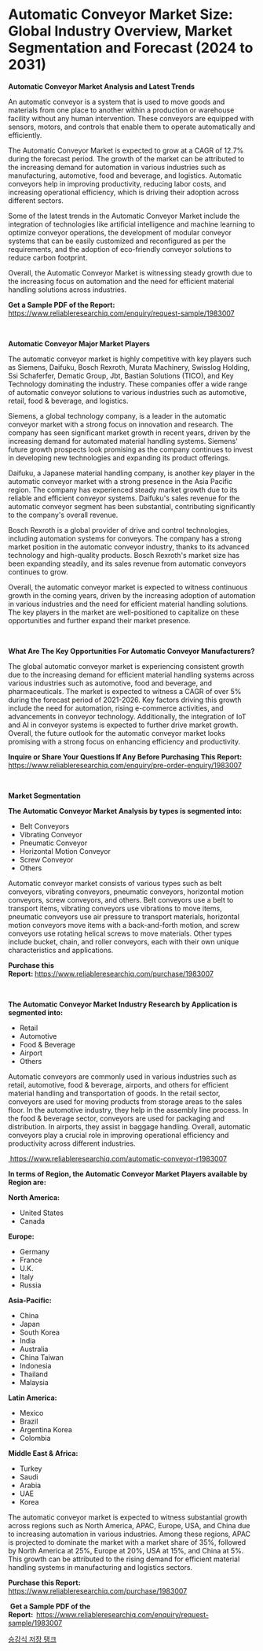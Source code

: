 <p><h1>Automatic Conveyor Market Size: Global Industry Overview, Market Segmentation and Forecast (2024 to 2031)</h1></p><p><strong>Automatic Conveyor Market Analysis and Latest Trends</strong></p>
<p><p>An automatic conveyor is a system that is used to move goods and materials from one place to another within a production or warehouse facility without any human intervention. These conveyors are equipped with sensors, motors, and controls that enable them to operate automatically and efficiently.</p><p>The Automatic Conveyor Market is expected to grow at a CAGR of 12.7% during the forecast period. The growth of the market can be attributed to the increasing demand for automation in various industries such as manufacturing, automotive, food and beverage, and logistics. Automatic conveyors help in improving productivity, reducing labor costs, and increasing operational efficiency, which is driving their adoption across different sectors.</p><p>Some of the latest trends in the Automatic Conveyor Market include the integration of technologies like artificial intelligence and machine learning to optimize conveyor operations, the development of modular conveyor systems that can be easily customized and reconfigured as per the requirements, and the adoption of eco-friendly conveyor solutions to reduce carbon footprint.</p><p>Overall, the Automatic Conveyor Market is witnessing steady growth due to the increasing focus on automation and the need for efficient material handling solutions across industries.</p></p>
<p><strong>Get a Sample PDF of the Report:&nbsp;</strong> <a href="https://www.reliableresearchiq.com/enquiry/request-sample/1983007">https://www.reliableresearchiq.com/enquiry/request-sample/1983007</a></p>
<p>&nbsp;</p>
<p><strong>Automatic Conveyor Major Market Players</strong></p>
<p><p>The automatic conveyor market is highly competitive with key players such as Siemens, Daifuku, Bosch Rexroth, Murata Machinery, Swisslog Holding, Ssi Schaferfer, Dematic Group, Jbt, Bastian Solutions (TICO), and Key Technology dominating the industry. These companies offer a wide range of automatic conveyor solutions to various industries such as automotive, retail, food & beverage, and logistics.</p><p>Siemens, a global technology company, is a leader in the automatic conveyor market with a strong focus on innovation and research. The company has seen significant market growth in recent years, driven by the increasing demand for automated material handling systems. Siemens' future growth prospects look promising as the company continues to invest in developing new technologies and expanding its product offerings.</p><p>Daifuku, a Japanese material handling company, is another key player in the automatic conveyor market with a strong presence in the Asia Pacific region. The company has experienced steady market growth due to its reliable and efficient conveyor systems. Daifuku's sales revenue for the automatic conveyor segment has been substantial, contributing significantly to the company's overall revenue.</p><p>Bosch Rexroth is a global provider of drive and control technologies, including automation systems for conveyors. The company has a strong market position in the automatic conveyor industry, thanks to its advanced technology and high-quality products. Bosch Rexroth's market size has been expanding steadily, and its sales revenue from automatic conveyors continues to grow.</p><p>Overall, the automatic conveyor market is expected to witness continuous growth in the coming years, driven by the increasing adoption of automation in various industries and the need for efficient material handling solutions. The key players in the market are well-positioned to capitalize on these opportunities and further expand their market presence.</p></p>
<p>&nbsp;</p>
<p><strong>What Are The Key Opportunities For Automatic Conveyor Manufacturers?</strong></p>
<p><p>The global automatic conveyor market is experiencing consistent growth due to the increasing demand for efficient material handling systems across various industries such as automotive, food and beverage, and pharmaceuticals. The market is expected to witness a CAGR of over 5% during the forecast period of 2021-2026. Key factors driving this growth include the need for automation, rising e-commerce activities, and advancements in conveyor technology. Additionally, the integration of IoT and AI in conveyor systems is expected to further drive market growth. Overall, the future outlook for the automatic conveyor market looks promising with a strong focus on enhancing efficiency and productivity.</p></p>
<p><strong>Inquire or Share Your Questions If Any Before Purchasing This Report:</strong> <a href="https://www.reliableresearchiq.com/enquiry/pre-order-enquiry/1983007">https://www.reliableresearchiq.com/enquiry/pre-order-enquiry/1983007</a></p>
<p>&nbsp;</p>
<p><strong>Market Segmentation</strong></p>
<p><strong>The Automatic Conveyor Market Analysis by types is segmented into:</strong></p>
<p><ul><li>Belt Conveyors</li><li>Vibrating Conveyor</li><li>Pneumatic Conveyor</li><li>Horizontal Motion Conveyor</li><li>Screw Conveyor</li><li>Others</li></ul></p>
<p><p>Automatic conveyor market consists of various types such as belt conveyors, vibrating conveyors, pneumatic conveyors, horizontal motion conveyors, screw conveyors, and others. Belt conveyors use a belt to transport items, vibrating conveyors use vibrations to move items, pneumatic conveyors use air pressure to transport materials, horizontal motion conveyors move items with a back-and-forth motion, and screw conveyors use rotating helical screws to move materials. Other types include bucket, chain, and roller conveyors, each with their own unique characteristics and applications.</p></p>
<p><strong>Purchase this Report:&nbsp;</strong><a href="https://www.reliableresearchiq.com/purchase/1983007">https://www.reliableresearchiq.com/purchase/1983007</a></p>
<p>&nbsp;</p>
<p><strong>The Automatic Conveyor Market Industry Research by Application is segmented into:</strong></p>
<p><ul><li>Retail</li><li>Automotive</li><li>Food & Beverage</li><li>Airport</li><li>Others</li></ul></p>
<p><p>Automatic conveyors are commonly used in various industries such as retail, automotive, food & beverage, airports, and others for efficient material handling and transportation of goods. In the retail sector, conveyors are used for moving products from storage areas to the sales floor. In the automotive industry, they help in the assembly line process. In the food & beverage sector, conveyors are used for packaging and distribution. In airports, they assist in baggage handling. Overall, automatic conveyors play a crucial role in improving operational efficiency and productivity across different industries.</p></p>
<p><a href="https://www.reliableresearchiq.com/automatic-conveyor-r1983007">&nbsp;https://www.reliableresearchiq.com/automatic-conveyor-r1983007</a></p>
<p><strong>In terms of Region, the Automatic Conveyor Market Players available by Region are:</strong></p>
<p>
    <p> <strong> North America: </strong>
        <ul>
            <li>United States</li>
            <li>Canada</li>
        </ul>
        </p> 
    <p> <strong> Europe: </strong>
        <ul>
            <li>Germany</li>
            <li>France</li>
            <li>U.K.</li>
            <li>Italy</li>
            <li>Russia</li>
        </ul>
        </p> 
    <p> <strong> Asia-Pacific: </strong>
        <ul>
            <li>China</li>
            <li>Japan</li>
            <li>South Korea</li>
            <li>India</li>
            <li>Australia</li>
            <li>China Taiwan</li>
            <li>Indonesia</li>
            <li>Thailand</li>
            <li>Malaysia</li>
        </ul>
        </p> 
    <p> <strong> Latin America: </strong>
        <ul>
            <li>Mexico</li>
            <li>Brazil</li>
            <li>Argentina Korea</li>
            <li>Colombia</li>
        </ul>
        </p> 
    <p> <strong> Middle East & Africa: </strong>
        <ul>
            <li>Turkey</li>
            <li>Saudi</li>
            <li>Arabia</li>
            <li>UAE</li>
            <li>Korea</li>
        </ul>
    </p>
    </p>
<p><p>The automatic conveyor market is expected to witness substantial growth across regions such as North America, APAC, Europe, USA, and China due to increasing automation in various industries. Among these regions, APAC is projected to dominate the market with a market share of 35%, followed by North America at 25%, Europe at 20%, USA at 15%, and China at 5%. This growth can be attributed to the rising demand for efficient material handling systems in manufacturing and logistics sectors.</p></p>
<p><strong>Purchase this Report: </strong><a href="https://www.reliableresearchiq.com/purchase/1983007">https://www.reliableresearchiq.com/purchase/1983007</a></p>
<p>&nbsp;<strong>Get a Sample PDF of the Report:&nbsp;&nbsp;</strong><a href="https://www.reliableresearchiq.com/enquiry/request-sample/1983007">https://www.reliableresearchiq.com/enquiry/request-sample/1983007</a></p>
<p><strong></strong></p>
<p><p><a href="https://github.com/mpodehpw07370073/Market-Research-Report-List-3/blob/main/977375746757.md">승강식 저장 탱크</a></p></p>